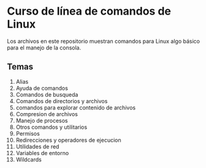 # Curso de línea de comandos de Linux

Los archivos en este repositorio muestran comandos para Linux algo básico para el manejo de la consola.

## Temas

1. Alias
1. Ayuda de comandos
1. Comandos de busqueda
1. Comandos de directorios y archivos
1. comandos para explorar contenido de archivos
1. Compresion de archivos
1. Manejo de procesos
1. Otros comandos y utilitarios
1. Permisos
1. Redirecciones y operadores de ejecucion
1. Utilidades de red
1. Variables de entorno
1. Wildcards
